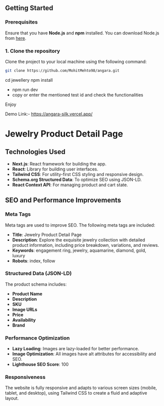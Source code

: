 ## Getting Started

### Prerequisites

Ensure that you have **Node.js** and **npm** installed. You can download Node.js from [here](https://nodejs.org/).

### 1. Clone the repository

Clone the project to your local machine using the following command:

```bash
git clone https://github.com/MohitMehto98/angara.git
```

cd jewellery
npm install

- npm run dev
- copy or enter the mentioned test id and check the functionalities

Enjoy

Demo Link:- https://angara-silk.vercel.app/

# Jewelry Product Detail Page

## Technologies Used

- **Next.js**: React framework for building the app.
- **React**: Library for building user interfaces.
- **Tailwind CSS**: For utility-first CSS styling and responsive design.
- **Schema.org Structured Data**: To optimize SEO using JSON-LD.
- **React Context API**: For managing product and cart state.

## SEO and Performance Improvements

### Meta Tags

Meta tags are used to improve SEO. The following meta tags are included:

- **Title**: Jewelry Product Detail Page
- **Description**: Explore the exquisite jewelry collection with detailed product information, including price breakdown, variations, and reviews.
- **Keywords**: engagement ring, jewelry, aquamarine, diamond, gold, luxury
- **Robots**: index, follow

### Structured Data (JSON-LD)

The product schema includes:

- **Product Name**
- **Description**
- **SKU**
- **Image URLs**
- **Price**
- **Availability**
- **Brand**

### Performance Optimization

- **Lazy Loading**: Images are lazy-loaded for better performance.
- **Image Optimization**: All images have alt attributes for accessibility and SEO.
- **Lighthouse SEO Score**: 100

### Responsiveness

The website is fully responsive and adapts to various screen sizes (mobile, tablet, and desktop), using Tailwind CSS to create a fluid and adaptive layout.

